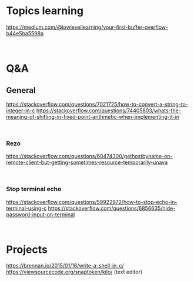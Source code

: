 # Topics learning

https://medium.com/@lowlevellearning/your-first-buffer-overflow-b44e5ba5598a


&nbsp;
&nbsp;
# Q&A

## General
https://stackoverflow.com/questions/7021725/how-to-convert-a-string-to-integer-in-c
https://stackoverflow.com/questions/74405803/whats-the-meaning-of-shifting-in-fixed-point-arithmetic-when-implementing-it-in


&nbsp;
### Rezo

https://stackoverflow.com/questions/60474300/gethostbyname-on-remote-client-but-getting-sometimes-resource-temporarily-unava

&nbsp;
### Stop terminal echo

https://stackoverflow.com/questions/59922972/how-to-stop-echo-in-terminal-using-c
https://stackoverflow.com/questions/6856635/hide-password-input-on-terminal



&nbsp;
&nbsp;
# Projects

https://brennan.io/2015/01/16/write-a-shell-in-c/
https://viewsourcecode.org/snaptoken/kilo/	(text editor)